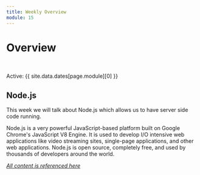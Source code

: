 ```yaml
---
title: Weekly Overview
module: 15
---
```


# Overview 


<br />


Active: {{ site.data.dates[page.module][0] }}


## Node.js

This week we will talk about Node.js which allows us to have server side code running.

Node.js is a very powerful JavaScript-based platform built on Google Chrome's JavaScript V8 Engine. It is used to develop I/O intensive web applications like video streaming sites, single-page applications, and other web applications. Node.js is open source, completely free, and used by thousands of developers around the world.

<a href="https://www.tutorialspoint.com/nodejs/index.htm"><em>All content is referenced here</em></a>



